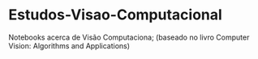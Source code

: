 # Estudos-Visao-Computacional
Notebooks acerca de Visão Computaciona; (baseado no livro Computer Vision: Algorithms and Applications)
